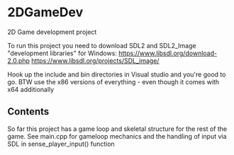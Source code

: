 # 2DGameDev
2D Game development project

To run this project you need to download SDL2 and SDL2_Image "development libraries" for Windows:
https://www.libsdl.org/download-2.0.php
https://www.libsdl.org/projects/SDL_image/

Hook up the include and bin directories in Visual studio and you're good to go.
BTW use the x86 versions of everything - even though it comes with x64 additionally

## Contents
So far this project has a game loop and skeletal structure for the rest of the game. 
See main.cpp for gameloop mechanics and the handling of input via SDL in sense_player_input() function
